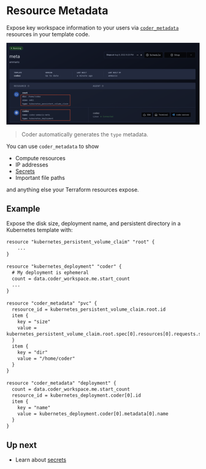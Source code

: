 # Resource Metadata

Expose key workspace information to your users via [`coder_metadata`](https://registry.terraform.io/providers/coder/coder/latest/docs/resources/metadata) resources in your template code.

![ui](../images/metadata-ui.png)

<blockquote class="info">
Coder automatically generates the <code>type</code> metadata.
</blockquote>

You can use `coder_metadata` to show

- Compute resources
- IP addresses
- [Secrets](../secrets.md#displaying-secrets)
- Important file paths

and anything else your Terraform resources expose.

## Example

Expose the disk size, deployment name, and persistent
directory in a Kubernetes template with:

```hcl
resource "kubernetes_persistent_volume_claim" "root" {
    ...
}

resource "kubernetes_deployment" "coder" {
  # My deployment is ephemeral
  count = data.coder_workspace.me.start_count
  ...
}

resource "coder_metadata" "pvc" {
  resource_id = kubernetes_persistent_volume_claim.root.id
  item {
    key = "size"
    value = kubernetes_persistent_volume_claim.root.spec[0].resources[0].requests.storage
  }
  item {
    key = "dir"
    value = "/home/coder"
  }
}

resource "coder_metadata" "deployment" {
  count = data.coder_workspace.me.start_count
  resource_id = kubernetes_deployment.coder[0].id
  item {
    key = "name"
    value = kubernetes_deployment.coder[0].metadata[0].name
  }
}
```

## Up next

- Learn about [secrets](../secrets.md)
